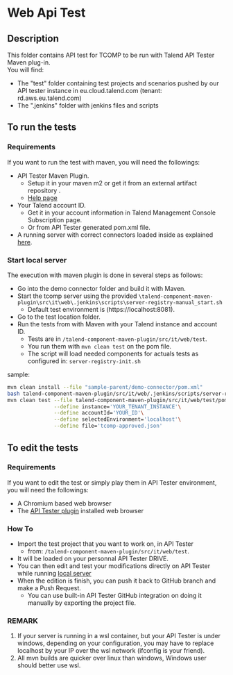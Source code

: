 # Web Api Test

## Description
This folder contains API test for TCOMP to be run with Talend API Tester Maven plug-in.  
You will find:
 - The "test" folder containing test projects and scenarios pushed by our API tester instance in eu.cloud.talend.com (tenant: rd.aws.eu.talend.com)
 - The ".jenkins" folder with jenkins files and scripts

## To run the tests
### Requirements
If you want to run the test with maven, you will need the followings:

- API Tester Maven Plugin.
  - Setup it in your maven m2 or get it from an external artifact repository .
  - [Help page](https://help.talend.com/r/en-US/Cloud/api-tester-user-guide/installing-maven-plugin)
- Your Talend account ID.
  - Get it in your account information in Talend Management Console Subscription page.
  - Or from API Tester generated pom.xml file.
- A running server with correct connectors loaded inside as explained [here](#Start-local-server).

### Start local server
The execution with maven plugin is done in several steps as follows:
- Go into the demo connector folder and build it with Maven.
- Start the tcomp server using the provided `\talend-component-maven-plugin\src\it\web\.jenkins\scripts\server-registry-manual_start.sh`
  - Default test environment is (https://localhost:8081).
- Go to the test location folder.
- Run the tests from with Maven  with your Talend instance and account ID.
  - Tests are in `/talend-component-maven-plugin/src/it/web/test`.
  - You run them with `mvn clean test` on the pom file.
  - The script will load needed components for actuals tests as configured in: `server-registry-init.sh`

sample:
```bash
mvn clean install --file "sample-parent/demo-connector/pom.xml"
bash talend-component-maven-plugin/src/it/web/.jenkins/scripts/server-registry-manual_start.sh
mvn clean test --file talend-component-maven-plugin/src/it/web/test/pom.xml \
               --define instance='YOUR_TENANT_INSTANCE'\
               --define accountId='YOUR_ID'\
               --define selectedEnvironment='localhost'\
               --define file='tcomp-approved.json'
```

## To edit the tests
### Requirements
If you want to edit the test or simply play them in API Tester environment, you will need the followings:
- A Chromium based web browser
- The [API Tester plugin](https://chrome.google.com/webstore/detail/talend-api-tester-free-ed/aejoelaoggembcahagimdiliamlcdmfm) installed web browser

### How To
- Import the test project that you want to work on, in API Tester
  - from: `/talend-component-maven-plugin/src/it/web/test`.
- It will be loaded on your personnal API Tester DRIVE.
- You can then edit and test your modifications directly on API Tester while running [local server](#Start-local-server)
- When the edition is finish, you can push it back to GitHub branch and make a Push Request.
  - You can use built-in API Tester GitHub integration on doing it manually by exporting the project file.

### REMARK
1. If your server is running in a wsl container, but your API Tester is under windows, depending on your configuration, you may have to replace localhost by your IP over the wsl network (ifconfig is your friend).
2. All mvn builds are quicker over linux than windows, Windows user should better use wsl.
